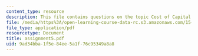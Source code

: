 ```yaml
---
content_type: resource
description: This file contains questions on the topic Cost of Capital at Ameritrade.
file: /media/https%3A/open-learning-course-data-rc.s3.amazonaws.com/15-414-financial-management-summer-2003/9ad34bba1f5e84ee5a1f76c95349a8a8_assignment5.pdf
file_type: application/pdf
resourcetype: Document
title: assignment5.pdf
uid: 9ad34bba-1f5e-84ee-5a1f-76c95349a8a8
---
```

